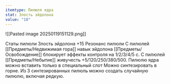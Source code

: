 ```yaml
---
itemtype: Пилюля ядра
stat: Злость эйдолона
value: "18"
---
```

![[Pasted image 20250119151129.png]]

Статы пилюли
Злость эйдолона +15
Резонанс пилюли
С пилюлей [[Предметы/Недвижимая гора]] навык эйдолона [[Предметы/Освобождение]] блокирует эффекты контроля на 1/2/3/4/5 с.
С пилюлей [[Предметы/Небытие]] живучесть +5/120/250/380/500.
Пилюлю ядра можно вставить только в специальный слот
Можно синтезировать в горне. Из 3 синтезированных пилюль можно создать случайную пилюлю, включая редкую.